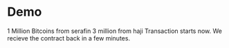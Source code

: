 # Demo
1 Million Bitcoins from serafin  3 million from haji
Transaction starts now. We recieve the contract back in a few minutes.
